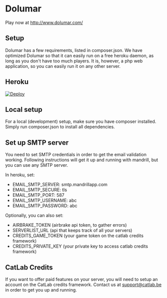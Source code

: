 # Dolumar
Play now at http://www.dolumar.com/

## Setup
Dolumar has a few requirements, listed in composer.json. We have optimized Dolumar so that it can easily run on
a free heroku daemon, as long as you don't have too much players. It is, however, a php web application, so you 
can easily run it on any other server.

## Heroku
[![Deploy](https://www.herokucdn.com/deploy/button.svg)](https://heroku.com/deploy)

## Local setup
For a local (development) setup, make sure you have composer installed.
Simply run composer.json to install all dependencies.

## Set up SMTP server
You need to set SMTP credentials in order to get the email validation working. Following instructions will get it up and 
running with mandrill, but you can use any SMTP server. 

In heroku, set:
* EMAIL_SMTP_SERVER: smtp.mandrillapp.com
* EMAIL_SMTP_SECURE: tls
* EMAIL_SMTP_PORT: 587
* EMAIL_SMTP_USERNAME: abc
* EMAIL_SMTP_PASSWORD: abc

Optionally, you can also set:
* AIRBRAKE_TOKEN (airbrake api token, to gather errors)
* SERVERLIST_URL (api that keeps track of all your servers)
* CREDITS_GAME_TOKEN (your game token on the catlab credits framework)
* CREDITS_PRIVATE_KEY (your private key to access catlab credits framework)

## CatLab Credits
If you want to offer paid features on your server, you will need to setup an account on the CatLab credits framework. 
Contact us at support@catlab.be in order to get you up and running.